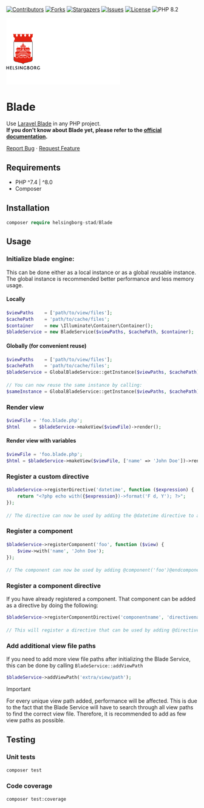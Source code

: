 <!-- Shields -->
[![Contributors][contributors-shield]][contributors-url]
[![Forks][forks-shield]][forks-url]
[![Stargazers][stars-shield]][stars-url]
[![Issues][issues-shield]][issues-url]
[![License][license-shield]][license-url]
![PHP 8.2](https://github.com/helsingborg-stad/Blade/actions/workflows/php-test.yaml/badge.svg)


<a href="https://github.com/helsingborg-stad/Blade">
    <img src="docs/images/hbg-github-logo-combo.png" alt="Logo" width="300">
</a>

# Blade

Use [Laravel Blade](https://laravel.com/docs/blade) in any PHP project.\
**If you don't know about Blade yet, please refer to the [official documentation](https://laravel.com/docs/blade).**
  
[Report Bug](https://github.com/helsingborg-stad/Blade/issues) · [Request Feature](https://github.com/helsingborg-stad/Blade/issues)
  

## Requirements
- PHP ^7.4 | ^8.0
- Composer


## Installation

```php
composer require helsingborg-stad/Blade
```

## Usage

### Initialize blade engine:
This can be done either as a local instance or as a global reusable instance. The global instance is recommended better performance and less memory usage.

#### Locally
```php
$viewPaths    = ['path/to/view/files'];
$cachePath    = 'path/to/cache/files';
$container    = new \Illuminate\Container\Container();
$bladeService = new BladeService($viewPaths, $cachePath, $container);
```

#### Globally (for convenient reuse)
```php
$viewPaths    = ['path/to/view/files'];
$cachePath    = 'path/to/cache/files';
$bladeService = GlobalBladeService::getInstance($viewPaths, $cachePath);

// You can now reuse the same instance by calling:
$sameInstance = GlobalBladeService::getInstance($viewPaths, $cachePath);
```

### Render view

```php
$viewFile = 'foo.blade.php';
$html     = $bladeService->makeView($viewFile)->render();
```

#### Render view with variables

```php
$viewFile = 'foo.blade.php';
$html = $bladeService->makeView($viewFile, ['name' => 'John Doe'])->render();
```


### Register a custom directive

```php
$bladeService->registerDirective('datetime', function ($expression) {
    return "<?php echo with({$expression})->format('F d, Y'); ?>";
});

// The directive can now be used by adding the @datetime directive to a view file.
```

### Register a component

```php
$bladeService->registerComponent('foo', function ($view) {
    $view->with('name', 'John Doe');
});

// The component can now be used by adding @component('foo')@endcomponent to a view file.
```

### Register a component directive
If you have already registered a component. That component can be added as a directive by doing the following:
```php
$bladeService->registerComponentDirective('componentname', 'directivename');

// This will register a directive that can be used by adding @directivename()@enddirectivename to a view file, and it will output the component.
```

### Add additional view file paths
If you need to add more view file paths after initializing the Blade Service, this can be done by calling `BladeService::addViewPath`
```php
$bladeService->addViewPath('extra/view/path');
```

> [!IMPORTANT]
> For every unique view path added, performance will be affected. This is due to the fact that the Blade Service will have to search through all view paths to find the correct view file. Therefore, it is recommended to add as few view paths as possible.

## Testing

### Unit tests
```bash
composer test
```

### Code coverage
```bash
composer test:coverage
```

<!-- MARKDOWN LINKS & IMAGES -->
<!-- https://www.markdownguide.org/basic-syntax/#reference-style-links -->
[contributors-shield]: https://img.shields.io/github/contributors/helsingborg-stad/Blade.svg?style=flat-square
[contributors-url]: https://github.com/helsingborg-stad/Blade/graphs/contributors
[forks-shield]: https://img.shields.io/github/forks/helsingborg-stad/Blade.svg?style=flat-square
[forks-url]: https://github.com/helsingborg-stad/Blade/network/members
[stars-shield]: https://img.shields.io/github/stars/helsingborg-stad/Blade.svg?style=flat-square
[stars-url]: https://github.com/helsingborg-stad/Blade/stargazers
[issues-shield]: https://img.shields.io/github/issues/helsingborg-stad/Blade.svg?style=flat-square
[issues-url]: https://github.com/helsingborg-stad/Blade/issues
[license-shield]: https://img.shields.io/github/license/helsingborg-stad/Blade.svg?style=flat-square
[license-url]: https://raw.githubusercontent.com/helsingborg-stad/Blade/main/LICENSE